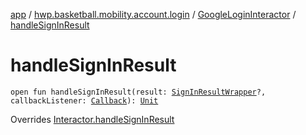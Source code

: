 [app](../../index.md) / [hwp.basketball.mobility.account.login](../index.md) / [GoogleLoginInteractor](index.md) / [handleSignInResult](.)

# handleSignInResult

`open fun handleSignInResult(result: `[`SignInResultWrapper`](../../hwp.basketball.mobility.account.login.google.signin/-sign-in-result-wrapper/index.md)`?, callbackListener: `[`Callback`](../-login-contract/-interactor/-callback/index.md)`): `[`Unit`](https://kotlinlang.org/api/latest/jvm/stdlib/kotlin/-unit/index.html)

Overrides [Interactor.handleSignInResult](../-login-contract/-interactor/handle-sign-in-result.md)

